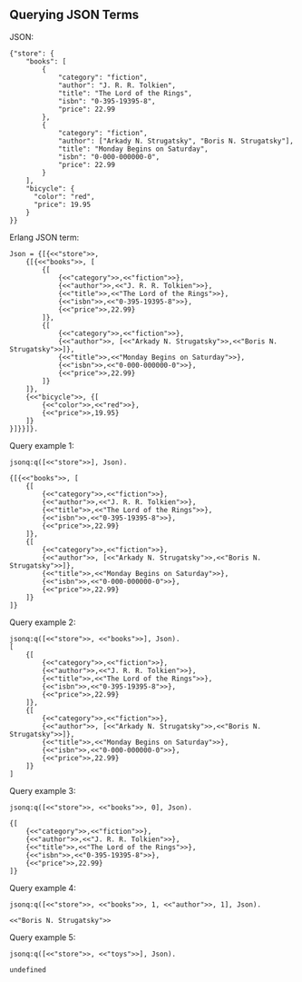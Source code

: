 Querying JSON Terms
-------------------

JSON:

    {"store": {
        "books": [
            {
                "category": "fiction",
                "author": "J. R. R. Tolkien",
                "title": "The Lord of the Rings",
                "isbn": "0-395-19395-8",
                "price": 22.99
            },
            {
                "category": "fiction",
                "author": ["Arkady N. Strugatsky", "Boris N. Strugatsky"],
                "title": "Monday Begins on Saturday",
                "isbn": "0-000-000000-0",
                "price": 22.99
            }
        ],
        "bicycle": {
          "color": "red",
          "price": 19.95
        }
    }}

Erlang JSON term:

    Json = {[{<<"store">>,
        {[{<<"books">>, [
            {[
                {<<"category">>,<<"fiction">>},
                {<<"author">>,<<"J. R. R. Tolkien">>},
                {<<"title">>,<<"The Lord of the Rings">>},
                {<<"isbn">>,<<"0-395-19395-8">>},
                {<<"price">>,22.99}
            ]},
            {[
                {<<"category">>,<<"fiction">>},
                {<<"author">>, [<<"Arkady N. Strugatsky">>,<<"Boris N. Strugatsky">>]},
                {<<"title">>,<<"Monday Begins on Saturday">>},
                {<<"isbn">>,<<"0-000-000000-0">>},
                {<<"price">>,22.99}
            ]}
        ]},
        {<<"bicycle">>, {[
            {<<"color">>,<<"red">>},
            {<<"price">>,19.95}
        ]}
    }]}}]}.

Query example 1:

    jsonq:q([<<"store">>], Json).

    {[{<<"books">>, [
        {[
            {<<"category">>,<<"fiction">>},
            {<<"author">>,<<"J. R. R. Tolkien">>},
            {<<"title">>,<<"The Lord of the Rings">>},
            {<<"isbn">>,<<"0-395-19395-8">>},
            {<<"price">>,22.99}
        ]},
        {[
            {<<"category">>,<<"fiction">>},
            {<<"author">>, [<<"Arkady N. Strugatsky">>,<<"Boris N. Strugatsky">>]},
            {<<"title">>,<<"Monday Begins on Saturday">>},
            {<<"isbn">>,<<"0-000-000000-0">>},
            {<<"price">>,22.99}
        ]}
    ]}

Query example 2:

    jsonq:q([<<"store">>, <<"books">>], Json).
    [
        {[
            {<<"category">>,<<"fiction">>},
            {<<"author">>,<<"J. R. R. Tolkien">>},
            {<<"title">>,<<"The Lord of the Rings">>},
            {<<"isbn">>,<<"0-395-19395-8">>},
            {<<"price">>,22.99}
        ]},
        {[
            {<<"category">>,<<"fiction">>},
            {<<"author">>, [<<"Arkady N. Strugatsky">>,<<"Boris N. Strugatsky">>]},
            {<<"title">>,<<"Monday Begins on Saturday">>},
            {<<"isbn">>,<<"0-000-000000-0">>},
            {<<"price">>,22.99}
        ]}
    ]

Query example 3:

    jsonq:q([<<"store">>, <<"books">>, 0], Json).

    {[
        {<<"category">>,<<"fiction">>},
        {<<"author">>,<<"J. R. R. Tolkien">>},
        {<<"title">>,<<"The Lord of the Rings">>},
        {<<"isbn">>,<<"0-395-19395-8">>},
        {<<"price">>,22.99}
    ]}

Query example 4:

    jsonq:q([<<"store">>, <<"books">>, 1, <<"author">>, 1], Json).

    <<"Boris N. Strugatsky">>

Query example 5:

    jsonq:q([<<"store">>, <<"toys">>], Json).

    undefined
